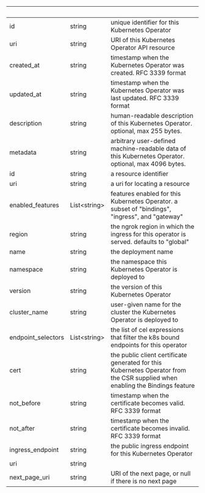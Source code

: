 <!-- Code generated for API Clients. DO NOT EDIT. -->

| &nbsp; | &nbsp; | &nbsp; |
|---|---|---|
| id | string | unique identifier for this Kubernetes Operator |
| uri | string | URI of this Kubernetes Operator API resource |
| created_at | string | timestamp when the Kubernetes Operator was created. RFC 3339 format |
| updated_at | string | timestamp when the Kubernetes Operator was last updated. RFC 3339 format |
| description | string | human-readable description of this Kubernetes Operator. optional, max 255 bytes. |
| metadata | string | arbitrary user-defined machine-readable data of this Kubernetes Operator. optional, max 4096 bytes. |
| id | string | a resource identifier |
| uri | string | a uri for locating a resource |
| enabled_features | List&lt;string&gt; | features enabled for this Kubernetes Operator. a subset of "bindings", "ingress", and "gateway" |
| region | string | the ngrok region in which the ingress for this operator is served. defaults to "global" |
| name | string | the deployment name |
| namespace | string | the namespace this Kubernetes Operator is deployed to |
| version | string | the version of this Kubernetes Operator |
| cluster_name | string | user-given name for the cluster the Kubernetes Operator is deployed to |
| endpoint_selectors | List&lt;string&gt; | the list of cel expressions that filter the k8s bound endpoints for this operator |
| cert | string | the public client certificate generated for this Kubernetes Operator from the CSR supplied when enabling the Bindings feature |
| not_before | string | timestamp when the certificate becomes valid. RFC 3339 format |
| not_after | string | timestamp when the certificate becomes invalid. RFC 3339 format |
| ingress_endpoint | string | the public ingress endpoint for this Kubernetes Operator |
| uri | string |  |
| next_page_uri | string | URI of the next page, or null if there is no next page |